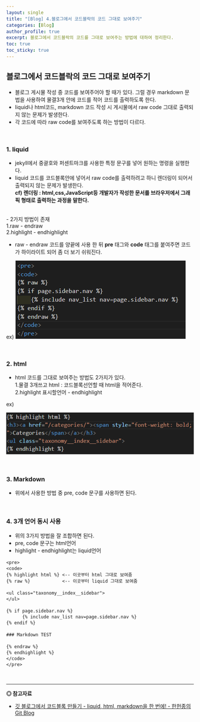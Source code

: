 ```yaml
---
layout: single
title: "[Blog] 4.블로그에서 코드블락의 코드 그대로 보여주기"
categories: [Blog]
author_profile: true
excerpt: 블로그에서 코드블락의 코드를 그대로 보여주는 방법에 대하여 정리한다.
toc: true
toc_sticky: true
---
```


## 블로그에서 코드블락의 코드 그대로 보여주기
- 블로그 게시물 작성 중 코드를 보여주어야 할 때가 있다.
그럴 경우 markdown 문법을 사용하여 물결3개 안에 코드를 적어 코드를 출력하도록 한다.
- liquid나 html코드, markdown 코드 작성 시 게시물에서 raw code 그대로 출력되지 않는 문제가 발생한다.
- 각 코드에 따라 raw code를 보여주도록 하는 방법이 다르다.

<br>

### 1. liquid
- jekyll에서 중괄호와 퍼센트마크를 사용한 특정 문구를 넣어 원하는 명령을 실행한다.
- liquid 코드를 코드블록안에 넣어서 raw code를 출력하려고 하니 렌더링이 되어서 출력되지 않는 문제가 발생한다.<br>
**cf) 렌더링 : html,css,JavaScript등 개발자가 작성한 문서를 브라우저에서 그래픽 형태로 출력하는 과정을 말한다.**
<br>
- 2가지 방법이 존재<br>
    1.raw - endraw<br>
    2.highlight - endhighlight

- raw - endraw 코드를 양끝에 사용 한 뒤 **pre** 태그와 **code** 태그를 붙여주면 코드가 하이라이트 되어 좀 더 보기 쉬워진다.

ex)
![pre-code 사용](/assets/img/blog/5_blog_code_1.png)

<br>

### 2. html
- html 코드를 그대로 보여주는 방법도 2가지가 있다.<br>
    1.물결 3개쓰고 html : 코드블록선언할 때 html을 적어준다.<br>
    2.highlight 표시할언어 - endhighlight<br>

ex)

![pre-code 사용](/assets/img/blog/5_blog_code_2.png)

<br>

### 3. Markdown

- 위에서 사용한 방법 중 pre, code 문구를 사용하면 된다.

<br>

### 4. 3개 언어 동시 사용
- 위의 3가지 방법을 잘 조합하면 된다.
- pre, code 문구는 html언어
- highlight - endhighlight는 liquid언어

~~~
<pre>
<code>
{% highlight html %} <-- 이곳부터 html 그대로 보여줌
{% raw %}            <-- 이곳부터 liquid 그대로 보여줌

<ul class="taxonomy__index__sidebar">
</ul>

{% if page.sidebar.nav %}
      {% include nav_list nav=page.sidebar.nav %}
{% endif %}

### Markdown TEST

{% endraw %}
{% endhighlight %}
</code>
</pre>
~~~

<br>

------------------
**◎ 참고자료**

- [깃 블로그에서 코드블록 만들기 - liquid, html, markdown을 한 번에! - 한헌종의 Git Blog](https://hhj6212.github.io/blog/2020/08/22/Jekyll-highlight-codeblock.html)